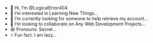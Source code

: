 - 👋 Hi, I’m @LogicalError404
- 👀 I’m interested in Learning New Things...
- 🌱 I’m currently looking for someone to help retrieve my account...
- 💞️ I’m looking to collaborate on Any Web Development Projects...
- 😄 Pronouns: Secret...
- ⚡ Fun fact: I am lazy...

<!---
LogicalError404/LogicalError404 is a ✨ special ✨ repository because its `README.md` (this file) appears on your GitHub profile.
You can click the Preview link to take a look at your changes.
--->
